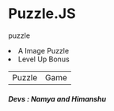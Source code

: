 # Puzzle.JS
puzzle
<li>A Image Puzzle</li>
<li>Level Up Bonus </li>


<table>
  <tr>
    <td>Puzzle</td>
    <td>Game</td>
  </tr>
</table>
<h5>Devs : Namya and Himanshu </h5>
